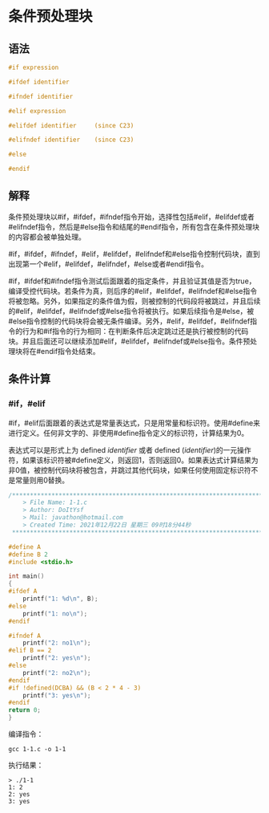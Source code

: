 # **条件预处理块**
## **语法**
```c
#if expression

#ifdef identifier

#ifndef identifier

#elif expression

#elifdef identifier		(since C23)

#elifndef identifier	(since C23)

#else		

#endif
```
## **解释**

条件预处理块以#if，#ifdef，#ifndef指令开始，选择性包括#elif，#elifdef或者#elifndef指令，然后是#else指令和结尾的#endif指令，所有包含在条件预处理块的内容都会被单独处理。

#if，#ifdef，#ifndef，#elif，#elifdef，#elifndef和#else指令控制代码块，直到出现第一个#elif，#elifdef，#elifndef，#else或者#endif指令。

#if，#ifdef和#ifndef指令测试后面跟着的指定条件，并且验证其值是否为true，编译受控代码块。若条件为真，则后序的#elif，#elifdef，#elifndef和#else指令将被忽略。另外，如果指定的条件值为假，则被控制的代码段将被跳过，并且后续的#elif，#elifdef，#elifndef或#else指令将被执行。如果后续指令是#else，被#else指令控制的代码块将会被无条件编译。另外，#elif，#elifdef，#elifndef指令的行为和#if指令的行为相同：在判断条件后决定跳过还是执行被控制的代码块。并且后面还可以继续添加#elif，#elifdef，#elifndef或#else指令。条件预处理块将在#endif指令处结束。

## **条件计算**

### **#if，#elif**

#if，#elif后面跟着的表达式是常量表达式，只是用常量和标识符。使用#define来进行定义。任何非文字的、非使用#define指令定义的标识符，计算结果为0。

表达式可以是形式上为 defined *identifier* 或者 defined (*identifier*)的一元操作符，如果该标识符被#define定义，则返回1，否则返回0。如果表达式计算结果为非0值，被控制代码块将被包含，并跳过其他代码块，如果任何使用固定标识符不是常量则用0替换。

```c
/*************************************************************************
	> File Name: 1-1.c
	> Author: DoItYsf
	> Mail: javathon@hotmail.com
	> Created Time: 2021年12月22日 星期三 09时18分44秒
 ************************************************************************/

#define A
#define B 2
#include <stdio.h>

int main()
{
#ifdef A
	printf("1: %d\n", B);
#else
	printf("1: no\n");
#endif

#ifndef A
	printf("2: no1\n");
#elif B == 2
	printf("2: yes\n");
#else
	printf("2: no2\n");
#endif
#if !defined(DCBA) && (B < 2 * 4 - 3)
	printf("3: yes\n");
#endif
return 0;
}

```
编译指令：
```shell
gcc 1-1.c -o 1-1
```
执行结果：
```shell
> ./1-1
1: 2
2: yes
3: yes
```
